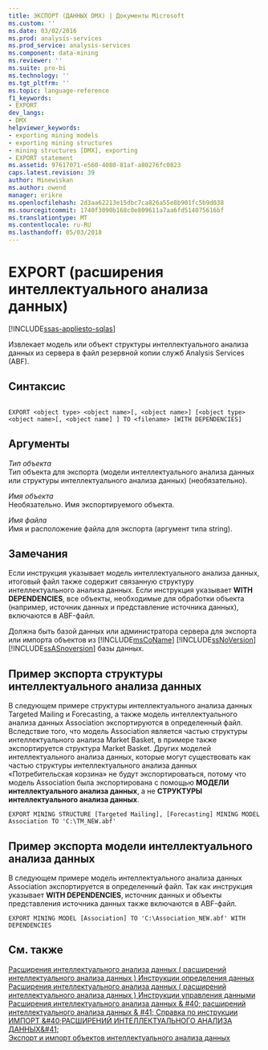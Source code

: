 ```yaml
---
title: ЭКСПОРТ (ДАННЫХ DMX) | Документы Microsoft
ms.custom: ''
ms.date: 03/02/2016
ms.prod: analysis-services
ms.prod_service: analysis-services
ms.component: data-mining
ms.reviewer: ''
ms.suite: pro-bi
ms.technology: ''
ms.tgt_pltfrm: ''
ms.topic: language-reference
f1_keywords:
- EXPORT
dev_langs:
- DMX
helpviewer_keywords:
- exporting mining models
- exporting mining structures
- mining structures [DMX], exporting
- EXPORT statement
ms.assetid: 97617071-e560-4080-81af-a80276fc0823
caps.latest.revision: 39
author: Minewiskan
ms.author: owend
manager: erikre
ms.openlocfilehash: 2d3aa62213e15dbc7ca826a55e8b901fc5b9d038
ms.sourcegitcommit: 1740f3090b168c0e809611a7aa6fd514075616bf
ms.translationtype: MT
ms.contentlocale: ru-RU
ms.lasthandoff: 05/03/2018
---
```

# <a name="export-dmx"></a>EXPORT (расширения интеллектуального анализа данных)
[!INCLUDE[ssas-appliesto-sqlas](../includes/ssas-appliesto-sqlas.md)]

  Извлекает модель или объект структуры интеллектуального анализа данных из сервера в файл резервной копии служб Analysis Services (ABF).  
  
## <a name="syntax"></a>Синтаксис  
  
```  
  
EXPORT <object type> <object name>[, <object name>] [<object type> <object name>[, <object name] ] TO <filename> [WITH DEPENDENCIES]  
```  
  
## <a name="arguments"></a>Аргументы  
 *Тип объекта*  
 Тип объекта для экспорта (модели интеллектуального анализа данных или структуры интеллектуального анализа данных) (необязательно).  
  
 *Имя объекта*  
 Необязательно. Имя экспортируемого объекта.  
  
 *Имя файла*  
 Имя и расположение файла для экспорта (аргумент типа string).  
  
## <a name="remarks"></a>Замечания  
 Если инструкция указывает модель интеллектуального анализа данных, итоговый файл также содержит связанную структуру интеллектуального анализа данных. Если инструкция указывает **WITH DEPENDENCIES**, все объекты, необходимые для обработки объекта (например, источник данных и представление источника данных), включаются в ABF-файл.  
  
 Должна быть базой данных или администратора сервера для экспорта или импорта объектов из [!INCLUDE[msCoName](../includes/msconame-md.md)] [!INCLUDE[ssNoVersion](../includes/ssnoversion-md.md)] [!INCLUDE[ssASnoversion](../includes/ssasnoversion-md.md)] базы данных.  
  
## <a name="export-mining-structure-example"></a>Пример экспорта структуры интеллектуального анализа данных  
 В следующем примере структуры интеллектуального анализа данных Targeted Mailing и Forecasting, а также модель интеллектуального анализа данных Association экспортируются в определенный файл. Вследствие того, что модель Association является частью структуры интеллектуального анализа Market Basket, в примере также экспортируется структура Market Basket. Других моделей интеллектуального анализа данных, которые могут существовать как частью структуры интеллектуального анализа данных «Потребительская корзина» не будут экспортироваться, потому что модель Association была экспортирована с помощью **МОДЕЛИ интеллектуального анализа данных**, а не **СТРУКТУРЫ интеллектуального анализа данных**.  
  
```  
EXPORT MINING STRUCTURE [Targeted Mailing], [Forecasting] MINING MODEL Association TO 'C:\TM_NEW.abf'  
```  
  
## <a name="export-mining-model-example"></a>Пример экспорта модели интеллектуального анализа данных  
 В следующем примере модель интеллектуального анализа данных Association экспортируется в определенный файл. Так как инструкция указывает **WITH DEPENDENCIES**, источник данных и объекты представления источника данных также включаются в ABF-файл.  
  
```  
EXPORT MINING MODEL [Association] TO 'C:\Association_NEW.abf' WITH DEPENDENCIES  
```  
  
## <a name="see-also"></a>См. также  
 [Расширения интеллектуального анализа данных &#40; расширений интеллектуального анализа данных &#41; Инструкции определения данных](../dmx/dmx-statements-data-definition.md)   
 [Расширения интеллектуального анализа данных &#40; расширений интеллектуального анализа данных &#41; Инструкции управления данными](../dmx/dmx-statements-data-manipulation.md)   
 [Расширения интеллектуального анализа данных & #40; расширений интеллектуального анализа данных & #41; Справка по инструкции](../dmx/data-mining-extensions-dmx-statements.md)   
 [ИМПОРТ &AMP;#40;РАСШИРЕНИЙ ИНТЕЛЛЕКТУАЛЬНОГО АНАЛИЗА ДАННЫХ&AMP;#41;](../dmx/import-dmx.md)   
 [Экспорт и импорт объектов интеллектуального анализа данных](../analysis-services/data-mining/export-and-import-data-mining-objects.md)  
  
  
